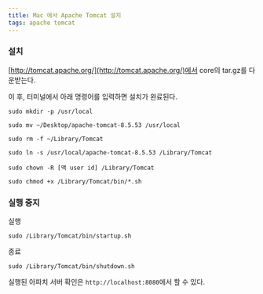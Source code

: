 ```yaml
---
title: Mac 에서 Apache Tomcat 설치
tags: apache tomcat
---
```


### 설치

[http://tomcat.apache.org/](http://tomcat.apache.org/)에서 core의 tar.gz를 다운받는다.

이 후, 터미널에서 아래 명령어를 입력하면 설치가 완료된다.

```shell
sudo mkdir -p /usr/local

sudo mv ~/Desktop/apache-tomcat-8.5.53 /usr/local 

sudo rm -f ~/Library/Tomcat 

sudo ln -s /usr/local/apache-tomcat-8.5.53 /Library/Tomcat  

sudo chown -R [맥 user id] /Library/Tomcat  

sudo chmod +x /Library/Tomcat/bin/*.sh 
```

### 실행 중지

실행
```shell
sudo /Library/Tomcat/bin/startup.sh
```

종료
```shell
sudo /Library/Tomcat/bin/shutdown.sh
```

실행된 아파치 서버 확인은 `http://localhost:8080`에서 할 수 있다.
